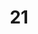 ---
layout: paintings/painting
title: 21
image: /images/paintings/acrylic/JRB Web 37-min.jpg
dimensions: 245mm x 110mm
media: Acrylic on Acrylic
group: Acrylic
---